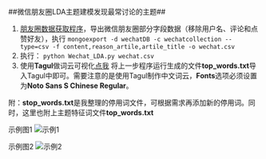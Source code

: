 ﻿##微信朋友圈LDA主题建模发现最常讨论的主题##

 1. [朋友圈数据获取程序][1]，导出微信朋友圈部分字段数据（移除用户名、评论和点赞好友），执行
 `mongoexport -d wechatDB -c wechatcollection --type=csv -f content,reason_artile,artile_title -o wechat.csv`
 2. 执行：
`python Wechat_LDA.py wechat.csv`
 3. 使用**Tagul**做词云可视化[点我][2]
 将上一步程序运行生成的文件**top_words.txt**导入Tagul中即可。需要注意的是使用Tagul制作中文词云，**Fonts**选项必须设置为**Noto Sans S Chinese Regular**。

附：**stop_words.txt**是我整理的停用词文件，可根据需求再添加新的停用词。同时，这里也附上主题特征词文件**top_words.txt**

示例图1
![示例1][3]

示例图2
![示例2][4]


  [1]: https://github.com/wut0n9/Wechat_Stat
  [2]: https://tagul.com/
  [3]: http://ww2.sinaimg.cn/mw690/e318ef1dgw1f3j64la1okj20jm0jm0zp.jpg
  [4]: http://ww4.sinaimg.cn/mw690/e318ef1dgw1f3j64jcaakj20j80k1ahy.jpg